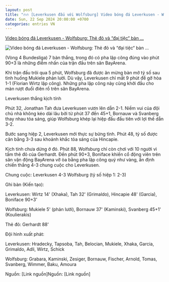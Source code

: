 ```yaml
---
layout: post
title: "🔥🔥 [Leverkusen đấu với Wolfsburg] Video bóng đá Leverkusen - Wolfsburg: Thẻ đỏ và “đại tiệc“ bàn ..."
date: Sun, 22 Sep 2024 20:00:00 +0700
categories: entries VN
---
```

[Video bóng đá Leverkusen - Wolfsburg: Thẻ đỏ và “đại tiệc“ bàn ...](https://www.24h.com.vn/bong-da/video-bong-da-leverkusen-wolfsburg-the-do-va-dai-tiec-ban-thang-bundesliga-c48a1604821.html)

![Video bóng đá Leverkusen - Wolfsburg: Thẻ đỏ và “đại tiệc“ bàn ...](https://cdn.24h.com.vn/upload/3-2024/images/2024-09-23/gettyimages-2172934063-2048x2048--1--1727026505-550-width1200height628-watermark.jpg)

(Vòng 4 Bundesliga) 7 bàn thắng, trong đó có pha lập công đúng vào phút 90+3 là những điểm nhấn của trận đấu trên sân BayArena.

Khi trận đấu trôi qua 5 phút, Wolfsburg đã được ăn mừng bàn mở tỷ số sau tình huống Mukiele phản lưới. Dù vậy, Leverkusen chỉ mất 9 phút để gỡ hòa 1-1 (Florian Wirtz lập công). Những pha lập công này cũng khởi đầu cho màn rượt đuổi điên rồ trên sân BayArena.

Leverkusen thắng kịch tính

Phút 32, Jonathan Tah đưa Leverkusen vươn lên dẫn 2-1. Niềm vui của đội chủ nhà không kéo dài lâu bởi từ phút 37 đến 45+1, Bornauw và Svanberg thay nhau tỏa sáng, giúp Wolfsburg khép lại hiệp đấu đầu tiên với lợi thế dẫn 3-2.

Bước sang hiệp 2, Leverkusen mới thực sự bừng tỉnh. Phút 48, tỷ số được cân bằng 3-3 sau khoảnh khắc tỏa sáng của Hincapie.

Kịch tính chưa dừng ở đó. Phút 88, Wolfsburg chỉ còn chơi với 10 người vì tấm thẻ đỏ của Gerhardt. Đến phút 90+3, Boniface khiến cổ động viên trên sân vận động BayArena vỡ òa bằng pha lập công quý như vàng, ấn định chiến thắng 4-3 chung cuộc cho Leverkusen.

Chung cuộc: Leverkusen 4-3 Wolfsburg (tỷ số hiệp 1: 2-3)

Ghi bàn (Kiến tạo):

Leverkusen: Wirtz 14' (Xhaka), Tah 32' (Grimaldo), Hincapie 48' (Garcia), Boniface 90+3'

Wolfsburg: Mukiele 5' (phản lưới), Bornauw 37' (Kaminski), Svanberg 45+1' (Koulierakis)

Thẻ đỏ: Gerhardt 88'

Đội hình xuất phát:

Leverkusen: Hradecky, Tapsoba, Tah, Belocian, Mukiele, Xhaka, Garcia, Grimaldo, Adli, Wirtz, Schick

Wolfsburg: Grabara, Kaminski, Zesiger, Bornauw, Fischer, Arnold, Tomas, Svanberg, Wimmer, Baku, Amoura

Nguồn: [Link nguồn]Nguồn: [Link nguồn]

